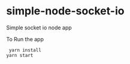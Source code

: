 # simple-node-socket-io
Simple socket io node app 

To Run the app

` yarn install` <br />
` yarn start ` 
